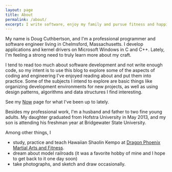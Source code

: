 ```yaml
---
layout: page
title: About
permalink: /about/
excerpt: I write software, enjoy my family and pursue fitness and happiness through various activities and hobbies.
---
```

My name is Doug Cuthbertson, and I'm a professional programmer and software engineer living in Chelmsford, Massachusetts. I develop applications and kernel drivers on Microsoft Windows in C and C++. Lately, I'm feeling a strong need to truly learn more about my craft.

I tend to read too much about software development and not write enough code, so my intent is to use this blog to explore some of the aspects of coding and engineering I've enjoyed reading about and put them into practice. Some of the subjects I intend to explore are basic things like organizing development environments for new projects, as well as using design patterns, algorithms and data structures I find interesting.

See my [Now](/now/) page for what I've been up to lately.

Besides my professional work, I'm a husband and father to two fine young adults. My daughter graduated from Hofstra University in May 2013, and my son is attending his freshman year at Bridgewater State University.

Among other things, I
- study, practice and teach Hawaiian Shaolin Kempo at [Dragon Phoenix Martial Arts and Fitness](http://dpkempo.com).
- dream about model railroads (it was a favorite hobby of mine and I hope to get back to it one day soon)
- take photographs, and sketch and draw occasionally.
